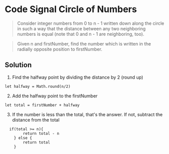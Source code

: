 # Code Signal Circle of Numbers 

> Consider integer numbers from 0 to n - 1 written down along the circle in such a way that the distance between any two neighboring numbers is equal (note that 0 and n - 1 are neighboring, too).

> Given n and firstNumber, find the number which is written in the radially opposite position to firstNumber.

## Solution 
1. Find the halfway point by dividing the distance by 2 (round up)
```
let halfway = Math.round(n/2)
```
2. Add the halfway point to the firstNumber
```
let total = firstNumber + halfway
```
3. If the number is less than the total, that's the answer. If not, subtract the distance from the total

```
  if(total >= n){
        return total - n
    } else {
        return total
    }
```
